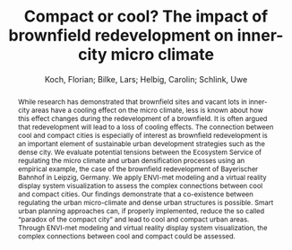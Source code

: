 ---
layout: technique
title: "Compact or cool? The impact of brownfield redevelopment on inner-city micro climate"
classifications:
    system_type: "False"
    technique: "False"
    design_study: "False"
    evaluation: "False"
    data: "False"
    analysis: "True"
    generation: "False"
    curation_and_transformation: "False"
    management: "False"
    modeling: "True"
    urban_analysis: "True"
    visualization: "True"
    sunlight_access: "False"
    wind_ventilation: "False"
    view_impact: "False"
    energy: "False"
    damage_and_disaster_management: "False"
    climate: "True"
    sound: "False"
    property_cadastre: "False"
    other_use: "False"
    lookup: "False"
    browse: "True"
    locate: "False"
    explore: "False"
    identify: "False"
    compare: "True"
    summarize: "False"
    distribution: "True"
    trends: "False"
    outliers: "False"
    extremes: "False"
    features: "True"
    target_discovery: "False"
    target_access: "True"
    spatial_relation: "True"
    buildings: "True"
    streets: "True"
    nature: "False"
    uniform_discretization: "True"
    structural_subdivision: "False"
    univariate: "True"
    multivariate: "False"
    volumetric: "False"
    temporal: "False"
    sensing: "False"
    statistical: "False"
    simulation_based: "True"
    learning_based: "False"
    surveyed: "False"
    site: "True"
    block: "True"
    multi_block: "False"
    city: "False"
    va_wo_model: "False"
    post_model: "True"
    model_integrated: "False"
    assisted_models: "False"
    overlay: "True"
    embedded: "False"
    linked: "False"
    temporal_jx: "False"
    spatial_jx: "False"
    filter: "False"
    aggregate: "True"
    embed: "False"
    glyphs: "True"
    bar_charts: "False"
    scatterplots: "False"
    linegraphs: "False"
    matrix: "False"
    grid: "False"
    boxplot: "False"
    parallel_coordinates: "False"
    map_2d: "True"
    map_3d: "True"
    walking: "False"
    steering: "False"
    selection_based: "False"
    manipulation_based: "True"
    distortion: "False"
    ghosting: "False"
    culling: "False"
    birds_view: "False"
    multi_view: "False"
    assisted_steering: "False"
    other: "False"
    vr_cave: "True"
    ar: "False"
    desktop: "True"
    mobile: "False"
    case_study: "True"
    user_study: "False"
    statistical_evaluation: "False"
    expert_interviews: "False"
key: "AILMZZNP"
item_type: "journalArticle"
publication_year: "2018"
author: "Koch, Florian; Bilke, Lars; Helbig, Carolin; Schlink, Uwe"
publication_title: "Sustainable Cities and Society"
isbn: "nan"
issn: "22106707"
doi: "10.1016/j.scs.2017.11.021"
url_paper: "https://linkinghub.elsevier.com/retrieve/pii/S221067071730848X"
abstract_note: "nan"
date_added: "2023-01-30 00:06:42"
date_modified: "2023-01-30 00:06:42"
access_date: "2023-01-30 00:06:42"
pages: "31-41"
num_pages: "nan"
issue: "nan"
volume: "38.0"
number_of_volumes: "nan"
journal_abbreviation: "Sustainable Cities and Society"
short_title: "Compact or cool?"
series: "nan"
series_number: "nan"
series_text: "nan"
series_title: "nan"
publisher: "nan"
place: "nan"
language: "en"
rights: "nan"
type: "nan"
archive: "nan"
archive_location: "nan"
library_catalog: "DOI.org (Crossref)"
call_number: "nan"
extra: "nan"
notes: "nan"
link_attachments: "nan"
manual_tags: "nan"
automatic_tags: "nan"
editor: "nan"
series_editor: "nan"
translator: "nan"
contributor: "nan"
attorney_agent: "nan"
book_author: "nan"
cast_member: "nan"
commenter: "nan"
composer: "nan"
cosponsor: "nan"
counsel: "nan"
interviewer: "nan"
producer: "nan"
recipient: "nan"
reviewed_author: "nan"
scriptwriter: "nan"
words_by: "nan"
guest: "nan"
number: "nan"
edition: "nan"
running_time: "nan"
scale: "nan"
medium: "nan"
artwork_size: "nan"
filing_date: "nan"
application_number: "nan"
assignee: "nan"
issuing_authority: "nan"
country: "nan"
meeting_name: "nan"
conference_name: "nan"
court: "nan"
references: "nan"
reporter: "nan"
legal_status: "nan"
priority_numbers: "nan"
programming_language: "nan"
version: "nan"
system: "nan"
code: "nan"
code_number: "nan"
section: "nan"
session: "nan"
committee: "nan"
history: "nan"
legislative_body: "nan"
abstract: "While research has demonstrated that brownfield sites and vacant lots in inner-city areas have a cooling effect on the micro climate, less is known about how this effect changes during the redevelopment of a brownfield. It is often argued that redevelopment will lead to a loss of cooling effects. The connection between cool and compact cities is especially of interest as brownfield redevelopment is an important element of sustainable urban development strategies such as the dense city. We evaluate potential tensions between the Ecosystem Service of regulating the micro climate and urban densification processes using an empirical example, the case of the brownfield redevelopment of Bayerischer Bahnhof in Leipzig, Germany. We apply ENVI-met modeling and a virtual reality display system visualization to assess the complex connections between cool and compact cities. Our findings demonstrate that a co-existence between regulating the urban micro-climate and dense urban structures is possible. Smart urban planning approaches can, if properly implemented, reduce the so called “paradox of the compact city” and lead to cool and compact urban areas. Through ENVI-met modeling and virtual reality display system visualization, the complex connections between cool and compact could be assessed."
---